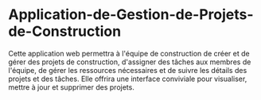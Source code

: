 # Application-de-Gestion-de-Projets-de-Construction
Cette application web permettra à l'équipe de construction de créer et de gérer des projets de construction, d'assigner des tâches aux membres de l'équipe, de gérer les ressources nécessaires et de suivre les détails des projets et des tâches. Elle offrira une interface conviviale pour visualiser, mettre à jour et supprimer des projets. 
